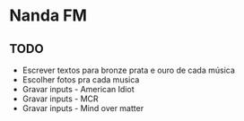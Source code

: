 # Nanda FM 
## TODO
- Escrever textos para bronze prata e ouro de cada música
- Escolher fotos pra cada musica
- Gravar inputs - American Idiot
- Gravar inputs - MCR
- Gravar inputs - Mind over matter

